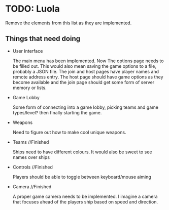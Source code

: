 # TODO: Luola
Remove the elements from this list as they are implemented.

## Things that need doing

- User Interface
  
  The main menu has been implemented. Now The options page needs to be filled out. This would also mean saving the game options to a file, probably a JSON file. The join and host pages have player names and remote address entry. The host page should have game options as they become available and the join page should get some form of server memory or lists.

- Game Lobby

  Some form of connecting into a game lobby, picking teams and game types/level? then finally starting the game.

- Weapons

  Need to figure out how to make cool unique weapons.

- Teams //Finished

  Ships need to have different colours. It would also be sweet to see names over ships

- Controls //Finished

  Players should be able to toggle between keyboard/mouse aiming

- Camera //Finished

  A proper game camera needs to be implemented. I imagine a camera that focuses ahead of the players ship based on speed and direction.
